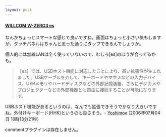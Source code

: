 ```yaml
---
layout: post
---
```

<h4><a href="http://www.willcom-inc.com/ja/lineup/ws/007sh/index.html">WILLCOM W-ZERO3 es</a></h4>
<p>なんかちょっとスマートな感じで良いですね。画面はちょっと小さい気もしますが、タッチパネルはちゃんと思った通りにタップできるんでしょうか。</p>
<p>個人的には無線LANは全く使っていないので、むしろ[es]のほうが合ってるかも。</p>
<blockquote><p>［es］では、USBホスト機能に対応したことにより、高い拡張性が生まれました。USBケーブルを介して、キーボードやマウスなどの入力デバイス、USBメモリやハードディスクなどの外部記憶装置、さらにデジカメやプロジェクターなどの外部機器とも自由に接続することが可能になります。</p>
</blockquote>
<p>USBホスト機能があるというのは、なんでも拡張できそうでかなり大きいですね。外付けキーボード(HHK)というのも良さそう。- <a href="/?page=Yoshimov" class="wikipage">Yoshimov</a> (2006年07月04日 16時13分21秒)</p>
<p><span class="error">commentプラグインは存在しません。</span> </p>
